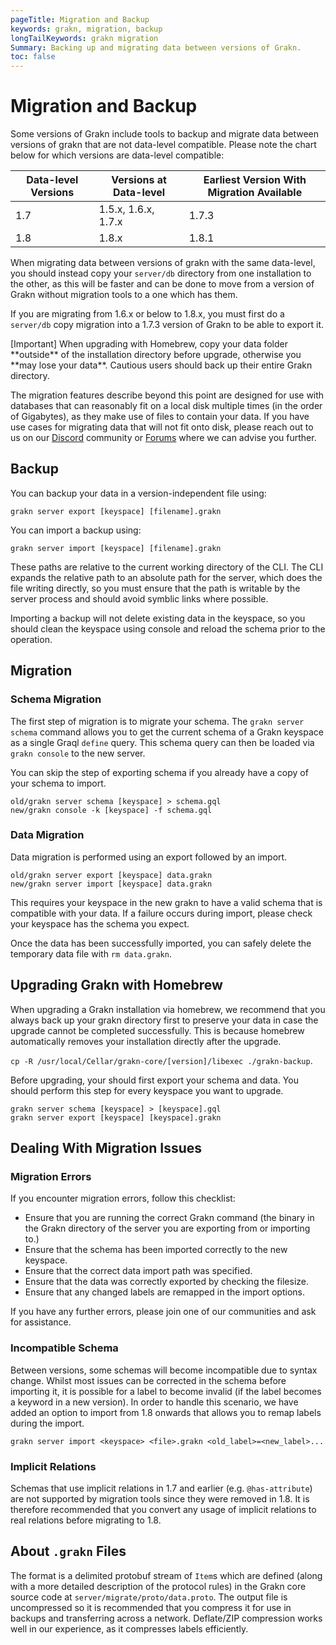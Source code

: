 ```yaml
---
pageTitle: Migration and Backup
keywords: grakn, migration, backup
longTailKeywords: grakn migration
Summary: Backing up and migrating data between versions of Grakn.
toc: false
---
```


# Migration and Backup

Some versions of Grakn include tools to backup and migrate data between versions of grakn that are not data-level compatible. Please note the chart below for which versions are data-level compatible:

| Data-level Versions | Versions at Data-level | Earliest Version With Migration Available |
| ------------------- | ---------------------- | ----------------------------------------- |
| 1.7                 | 1.5.x, 1.6.x, 1.7.x    | 1.7.3                                     |
| 1.8                 | 1.8.x                  | 1.8.1                                     |

When migrating data between versions of grakn with the same data-level, you should instead copy your `server/db` directory from one installation to the other, as this will be faster and can be done to move from a version of Grakn without migration tools to a one which has them.

If you are migrating from 1.6.x or below to 1.8.x, you must first do a `server/db` copy migration into a 1.7.3 version of Grakn to be able to export it.

<div class="note">
[Important]
When upgrading with Homebrew, copy your data folder **outside** of the installation directory before upgrade, otherwise you **may lose your data**. Cautious users should back up their entire Grakn directory.
</div>

The migration features describe beyond this point are designed for use with databases that can reasonably fit on a local disk multiple times (in the order of Gigabytes), as they make use of files to contain your data. If you have use cases for migrating data that will not fit onto disk, please reach out to us on our [Discord](https://discord.com/invite/graknlabs) community or [Forums](https://discuss.grakn.ai/) where we can advise you further.

## Backup

You can backup your data in a version-independent file using:

```
grakn server export [keyspace] [filename].grakn
```

You can import a backup using:

```
grakn server import [keyspace] [filename].grakn
```

These paths are relative to the current working directory of the CLI. The CLI expands the relative path to an absolute path for the server, which does the file writing directly, so you must ensure that the path is writable by the server process and should avoid symblic links where possible.

Importing a backup will not delete existing data in the keyspace, so you should clean the keyspace using console and reload the schema prior to the operation.

## Migration

### Schema Migration

The first step of migration is to migrate your schema. The  `grakn server schema` command allows you to get the current schema of a Grakn keyspace as a single Graql `define` query. This schema query can then be loaded via `grakn console` to the new server.

You can skip the step of exporting schema if you already have a copy of your schema to import.

```
old/grakn server schema [keyspace] > schema.gql
new/grakn console -k [keyspace] -f schema.gql
```

### Data Migration

Data migration is performed using an export followed by an import.

```
old/grakn server export [keyspace] data.grakn
new/grakn server import [keyspace] data.grakn
```

This requires your keyspace in the new grakn to have a valid schema that is compatible with your data. If a failure occurs during import, please check your keyspace has the schema you expect.

Once the data has been successfully imported, you can safely delete the temporary data file with `rm data.grakn`.

## Upgrading Grakn with Homebrew

When upgrading a Grakn installation via homebrew, we recommend that you always back up your grakn directory first to preserve your data in case the upgrade cannot be completed successfully. This is because homebrew automatically removes your installation directly after the upgrade.

`cp -R /usr/local/Cellar/grakn-core/[version]/libexec ./grakn-backup`.

Before upgrading, your should first export your schema and data. You should perform this step for every keyspace you want to upgrade.

```
grakn server schema [keyspace] > [keyspace].gql
grakn server export [keyspace] [keyspace].grakn
```

## Dealing With Migration Issues

### Migration Errors

If you encounter migration errors, follow this checklist:

* Ensure that you are running the correct Grakn command (the binary in the Grakn directory of the server you are exporting from or importing to.)
* Ensure that the schema has been imported correctly to the new keyspace.
* Ensure that the correct data import path was specified.
* Ensure that the data was correctly exported by checking the filesize.
* Ensure that any changed labels are remapped in the import options.

If you have any further errors, please join one of our communities and ask for assistance.

### Incompatible Schema

Between versions, some schemas will become incompatible due to syntax change. Whilst most issues can be corrected in the schema before importing it, it is possible for a label to become invalid (if the label becomes a keyword in a new version). In order to handle this scenario, we have added an option to import from 1.8 onwards that allows you to remap labels during the import.

```
grakn server import <keyspace> <file>.grakn <old_label>=<new_label>...
```

### Implicit Relations

Schemas that use implicit relations in 1.7 and earlier (e.g. `@has-attribute`) are not supported by migration tools since they were removed in 1.8. It is therefore recommended that you convert any usage of implicit relations to real relations before migrating to 1.8.

## About `.grakn` Files

The format is a delimited protobuf stream of `Item`s which are defined (along with a more detailed description of the protocol rules) in the Grakn core source code at `server/migrate/proto/data.proto`. The output file is uncompressed so it is recommended that you compress it for use in backups and transferring across a network. Deflate/ZIP compression works well in our experience, as it compresses labels efficiently.
